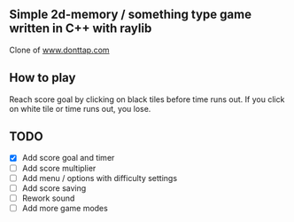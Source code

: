 ## Simple 2d-memory / something type game written in C++ with raylib
Clone of www.donttap.com

## How to play
Reach score goal by clicking on black tiles before time runs out. If you click on white tile or time runs out, you lose.

## TODO
 - [x] Add score goal and timer
 - [ ] Add score multiplier
 - [ ] Add menu / options with difficulty settings
 - [ ] Add score saving
 - [ ] Rework sound
 - [ ] Add more game modes